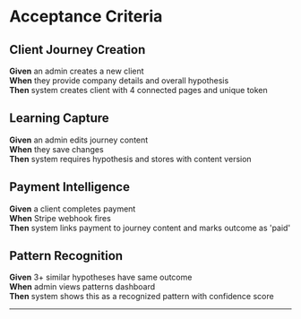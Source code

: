 # Acceptance Criteria

## Client Journey Creation
**Given** an admin creates a new client  
**When** they provide company details and overall hypothesis  
**Then** system creates client with 4 connected pages and unique token

## Learning Capture
**Given** an admin edits journey content  
**When** they save changes  
**Then** system requires hypothesis and stores with content version

## Payment Intelligence
**Given** a client completes payment  
**When** Stripe webhook fires  
**Then** system links payment to journey content and marks outcome as 'paid'

## Pattern Recognition
**Given** 3+ similar hypotheses have same outcome  
**When** admin views patterns dashboard  
**Then** system shows this as a recognized pattern with confidence score

---
